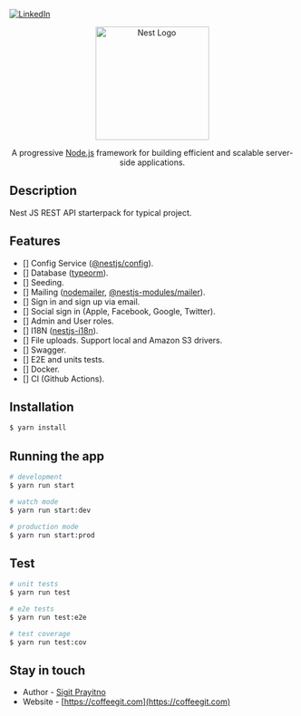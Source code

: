 [![LinkedIn][linkedin-shield]][linkedin-url]

<p align="center">
  <a href="http://nestjs.com/" target="blank"><img src="https://nestjs.com/img/logo-small.svg" width="200" alt="Nest Logo" /></a>
</p>

[circleci-image]: https://img.shields.io/circleci/build/github/nestjs/nest/master?token=abc123def456
[circleci-url]: https://circleci.com/gh/nestjs/nest

  <p align="center">A progressive <a href="http://nodejs.org" target="_blank">Node.js</a> framework for building efficient and scalable server-side applications.</p>
    <p align="center">

## Description

Nest JS REST API starterpack for typical project.

## Features

- [] Config Service ([@nestjs/config](https://www.npmjs.com/package/@nestjs/config)).
- [] Database ([typeorm](https://www.npmjs.com/package/typeorm)).
- [] Seeding.
- [] Mailing ([nodemailer](https://www.npmjs.com/package/nodemailer), [@nestjs-modules/mailer](https://www.npmjs.com/package/@nestjs-modules/mailer)).
- [] Sign in and sign up via email.
- [] Social sign in (Apple, Facebook, Google, Twitter).
- [] Admin and User roles.
- [] I18N ([nestjs-i18n](https://www.npmjs.com/package/nestjs-i18n)).
- [] File uploads. Support local and Amazon S3 drivers.
- [] Swagger.
- [] E2E and units tests.
- [] Docker.
- [] CI (Github Actions).

## Installation

```bash
$ yarn install
```

## Running the app

```bash
# development
$ yarn run start

# watch mode
$ yarn run start:dev

# production mode
$ yarn run start:prod
```

## Test

```bash
# unit tests
$ yarn run test

# e2e tests
$ yarn run test:e2e

# test coverage
$ yarn run test:cov
```

## Stay in touch

- Author - [Sigit Prayitno](https://coffeegit.com)
- Website - [https://coffeegit.com](https://coffeegit.com)

[linkedin-shield]: https://img.shields.io/badge/-LinkedIn-black.svg?style=flat-square&logo=linkedin&colorB=555
[linkedin-url]: https://www.linkedin.com/in/sigitprayitno